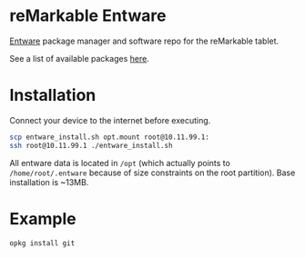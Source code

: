 # reMarkable Entware

[Entware](https://github.com/Entware/Entware) package manager and software repo for the reMarkable tablet.

See a list of available packages [here](http://bin.entware.net/armv7sf-k2.6/).

# Installation

Connect your device to the internet before executing.

``` bash
scp entware_install.sh opt.mount root@10.11.99.1:
ssh root@10.11.99.1 ./entware_install.sh
```

All entware data is located in `/opt` (which actually points to `/home/root/.entware` because of size constraints on the root partition).  Base installation is ~13MB.

# Example

``` bash
opkg install git
```
